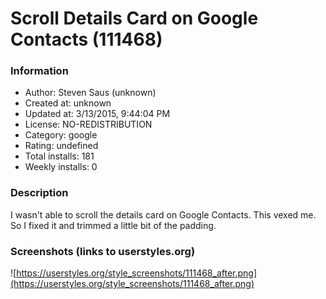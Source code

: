 # Scroll Details Card on Google Contacts (111468)

### Information
- Author: Steven Saus (unknown)
- Created at: unknown
- Updated at: 3/13/2015, 9:44:04 PM
- License: NO-REDISTRIBUTION
- Category: google
- Rating: undefined
- Total installs: 181
- Weekly installs: 0


### Description
I wasn't able to scroll the details card on Google Contacts.  This vexed me.  So I fixed it and trimmed a little bit of the padding.


### Screenshots (links to userstyles.org)
![https://userstyles.org/style_screenshots/111468_after.png](https://userstyles.org/style_screenshots/111468_after.png)


